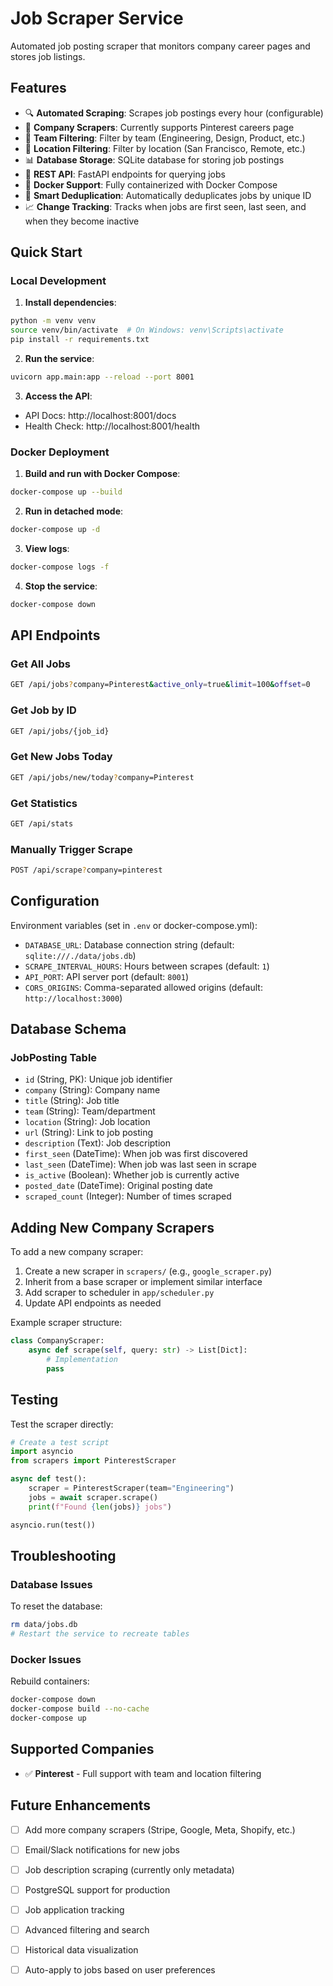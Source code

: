 # Job Scraper Service

Automated job posting scraper that monitors company career pages and stores job listings.

## Features

- 🔍 **Automated Scraping**: Scrapes job postings every hour (configurable)
- 🏢 **Company Scrapers**: Currently supports Pinterest careers page
- 🎯 **Team Filtering**: Filter by team (Engineering, Design, Product, etc.)
- 📍 **Location Filtering**: Filter by location (San Francisco, Remote, etc.)
- 📊 **Database Storage**: SQLite database for storing job postings
- 🚀 **REST API**: FastAPI endpoints for querying jobs
- 🐳 **Docker Support**: Fully containerized with Docker Compose
- 🔄 **Smart Deduplication**: Automatically deduplicates jobs by unique ID
- 📈 **Change Tracking**: Tracks when jobs are first seen, last seen, and when they become inactive

## Quick Start

### Local Development

1. **Install dependencies**:
```bash
python -m venv venv
source venv/bin/activate  # On Windows: venv\Scripts\activate
pip install -r requirements.txt
```

2. **Run the service**:
```bash
uvicorn app.main:app --reload --port 8001
```

3. **Access the API**:
- API Docs: http://localhost:8001/docs
- Health Check: http://localhost:8001/health

### Docker Deployment

1. **Build and run with Docker Compose**:
```bash
docker-compose up --build
```

2. **Run in detached mode**:
```bash
docker-compose up -d
```

3. **View logs**:
```bash
docker-compose logs -f
```

4. **Stop the service**:
```bash
docker-compose down
```

## API Endpoints

### Get All Jobs
```bash
GET /api/jobs?company=Pinterest&active_only=true&limit=100&offset=0
```

### Get Job by ID
```bash
GET /api/jobs/{job_id}
```

### Get New Jobs Today
```bash
GET /api/jobs/new/today?company=Pinterest
```

### Get Statistics
```bash
GET /api/stats
```

### Manually Trigger Scrape
```bash
POST /api/scrape?company=pinterest
```

## Configuration

Environment variables (set in `.env` or docker-compose.yml):

- `DATABASE_URL`: Database connection string (default: `sqlite:///./data/jobs.db`)
- `SCRAPE_INTERVAL_HOURS`: Hours between scrapes (default: `1`)
- `API_PORT`: API server port (default: `8001`)
- `CORS_ORIGINS`: Comma-separated allowed origins (default: `http://localhost:3000`)

## Database Schema

### JobPosting Table
- `id` (String, PK): Unique job identifier
- `company` (String): Company name
- `title` (String): Job title
- `team` (String): Team/department
- `location` (String): Job location
- `url` (String): Link to job posting
- `description` (Text): Job description
- `first_seen` (DateTime): When job was first discovered
- `last_seen` (DateTime): When job was last seen in scrape
- `is_active` (Boolean): Whether job is currently active
- `posted_date` (DateTime): Original posting date
- `scraped_count` (Integer): Number of times scraped

## Adding New Company Scrapers

To add a new company scraper:

1. Create a new scraper in `scrapers/` (e.g., `google_scraper.py`)
2. Inherit from a base scraper or implement similar interface
3. Add scraper to scheduler in `app/scheduler.py`
4. Update API endpoints as needed

Example scraper structure:
```python
class CompanyScraper:
    async def scrape(self, query: str) -> List[Dict]:
        # Implementation
        pass
```

## Testing

Test the scraper directly:
```python
# Create a test script
import asyncio
from scrapers import PinterestScraper

async def test():
    scraper = PinterestScraper(team="Engineering")
    jobs = await scraper.scrape()
    print(f"Found {len(jobs)} jobs")

asyncio.run(test())
```

## Troubleshooting

### Database Issues
To reset the database:
```bash
rm data/jobs.db
# Restart the service to recreate tables
```

### Docker Issues
Rebuild containers:
```bash
docker-compose down
docker-compose build --no-cache
docker-compose up
```

## Supported Companies

- ✅ **Pinterest** - Full support with team and location filtering

## Future Enhancements

- [ ] Add more company scrapers (Stripe, Google, Meta, Shopify, etc.)
- [ ] Email/Slack notifications for new jobs
- [ ] Job description scraping (currently only metadata)
- [ ] PostgreSQL support for production
- [ ] Job application tracking
- [ ] Advanced filtering and search
- [ ] Historical data visualization
- [ ] Auto-apply to jobs based on user preferences

